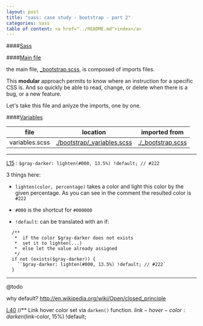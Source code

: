 ```yaml
---
layout: post
title: "sass: case study - bootstrap - part 2"
categories: sass
table of content: <a href="../README.md">index</a>
---
```


####[Sass](#sass)

####[Main file](#sass-main-file)

the main file,
[\_bootstrap.scss](https://githhub.com/twbs/bootstrap-sass/blob/master/assets/stylesheets/_bootstrap.scss),
is composed of imports files.

This __modular__ approach permits to know where an instruction for a specific CSS is. 
And so quickly be able to read, change, or delete when there is a bug, or a new feature.

Let's take this file and anlyze the imports, one by one.


####[Variables](#sass-variables)

| file            | location                                    | imported from                   |
|-----------------|---------------------------------------------|---------------------------------|
| variables.scss  |[./bootstrap/\_variables.scss][variables]    |[./\_bootstrap.scss][main]       |

[variables]: ../bower_components/bootstrap-sass-official/assets/stylesheets/bootstrap/\_variables.scss
[main]: ../bower_components/bootstrap-sass-official/assets/stylesheets/\_bootstrap.scss#L2

----

[L15](../bower_components/bootstrap-sass-official/assets/stylesheets/\_bootstrap.scss#L15) :
``$gray-darker: lighten(#000, 13.5%) !default; // #222``

3 things here:

  + ``lighten(color, percentage)`` takes a color and light this color by the given percentage. As you can see in the comment the resulted color is ``#222``
  
  + ``#000`` is the shortcut for ``#000000``
  
  + ``!default``: can be translated with an if:
  ```
    /**
     *  if the color $gray-darker does not exists
     *  set it to lighten(...)
     *  else let the value already assigned
     */
    if not (exists($gray-darker)) {
      ``$gray-darker: lighten(#000, 13.5%) !default; // #222`
    }
  ```
  
----
@todo  

why default? http://en.wikipedia.org/wiki/Open/closed_principle
  
[L40](../bower_components/bootstrap-sass-official/assets/stylesheets/\_bootstrap.scss#L40)
//** Link hover color set via `darken()` function.
$link-hover-color: darken($link-color, 15%) !default;
